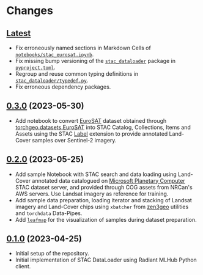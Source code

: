 Changes
==========

[Latest](https://gitlab.com/crim.ca/clients/terradue/stac-dataloader)
-------------------------------------------------------------------------------------------------------------

- Fix erroneously named sections in Markdown Cells of [`notebooks/stac_eurosat.ipynb`](notebooks/stac_eurosat.ipynb).
- Fix missing bump versioning of the [`stac_dataloader`](stac_dataloader) package in [`pyproject.toml`](pyproject.toml).
- Regroup and reuse common typing definitions in [`stac_dataloader/typedef.py`](stac_dataloader/typedef.py).
- Fix erroneous dependency packages.

[0.3.0](https://gitlab.com/crim.ca/clients/terradue/stac-dataloader/-/tree/0.3.0) (2023-05-30)
-------------------------------------------------------------------------------------------------------------

- Add notebook to convert [EuroSAT](https://github.com/phelber/EuroSAT) dataset obtained through
  [torchgeo.datasets.EuroSAT](https://torchgeo.readthedocs.io/en/stable/api/datasets.html#torchgeo.datasets.EuroSAT)
  into STAC Catalog, Collections, Items and Assets using the STAC [Label](https://github.com/stac-extensions/label)
  extension to provide annotated Land-Cover samples over Sentinel-2 imagery.

[0.2.0](https://gitlab.com/crim.ca/clients/terradue/stac-dataloader/-/tree/0.2.0) (2023-05-25)
-------------------------------------------------------------------------------------------------------------

- Add sample Notebook with STAC search and data loading using Land-Cover annotated data catalogued on
  [Microsoft Planetary Computer](https://planetarycomputer.microsoft.com/dataset) STAC dataset server,
  and provided through COG assets from NRCan's AWS servers. Use Landsat imagery as reference for training.
- Add sample data preparation, loading iterator and stacking of Landsat imagery and Land-Cover chips
  using `xbatcher` from [zen3geo](https://github.com/weiji14/zen3geo) utilities and `torchdata` Data-Pipes.
- Add [`leafmap`](https://github.com/opengeos/leafmap) for the visualization of samples during dataset preparation.

[0.1.0](https://gitlab.com/crim.ca/clients/terradue/stac-dataloader/-/tree/0.1.0) (2023-04-25)
-------------------------------------------------------------------------------------------------------------

- Initial setup of the repository.
- Initial implementation of STAC DataLoader using Radiant MLHub Python client.
